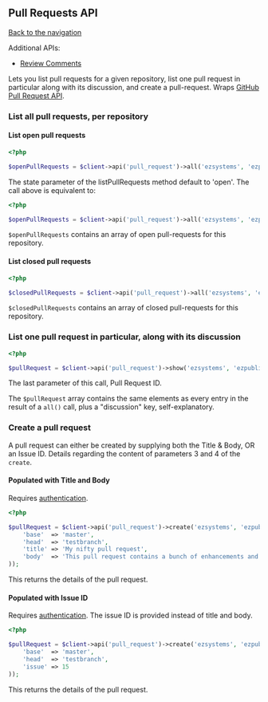 ## Pull Requests API

[Back to the navigation](README.md)

Additional APIs:

* [Review Comments](pull_request/comments.md)

Lets you list pull requests for a given repository, list one pull request in particular along with its discussion, and create a pull-request. Wraps [GitHub Pull Request API](http://developer.github.com/v3/pulls/).

### List all pull requests, per repository

#### List open pull requests

```php
<?php

$openPullRequests = $client->api('pull_request')->all('ezsystems', 'ezpublish', array('state' => 'open'));
```

The state parameter of the listPullRequests method default to 'open'. The call above is equivalent to:

```php
<?php

$openPullRequests = $client->api('pull_request')->all('ezsystems', 'ezpublish');
```

`$openPullRequests` contains an array of open pull-requests for this repository.

#### List closed pull requests

```php
<?php

$closedPullRequests = $client->api('pull_request')->all('ezsystems', 'ezpublish', array('state' => 'closed'));
```

`$closedPullRequests` contains an array of closed pull-requests for this repository.

### List one pull request in particular, along with its discussion

```php
<?php

$pullRequest = $client->api('pull_request')->show('ezsystems', 'ezpublish', 15);
```

The last parameter of this call, Pull Request ID.

The `$pullRequest` array contains the same elements as every entry in the result of a `all()` call, plus a "discussion" key, self-explanatory.

### Create a pull request

A pull request can either be created by supplying both the Title & Body, OR an Issue ID. Details regarding the content of parameters 3 and 4 of the `create`.

#### Populated with Title and Body

Requires [authentication](security.md).

```php
<?php

$pullRequest = $client->api('pull_request')->create('ezsystems', 'ezpublish', array(
    'base'  => 'master',
    'head'  => 'testbranch',
    'title' => 'My nifty pull request',
    'body'  => 'This pull request contains a bunch of enhancements and bug-fixes, happily shared with you'
));
```

This returns the details of the pull request.

#### Populated with Issue ID

Requires [authentication](security.md). The issue ID is provided instead of title and body.

```php
<?php

$pullRequest = $client->api('pull_request')->create('ezsystems', 'ezpublish', array(
    'base'  => 'master',
    'head'  => 'testbranch',
    'issue' => 15
));
```

This returns the details of the pull request.